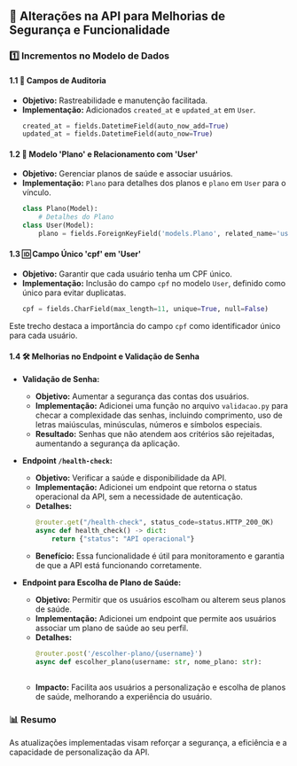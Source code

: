 ## 🚀 Alterações na API para Melhorias de Segurança e Funcionalidade

### 1️⃣ Incrementos no Modelo de Dados

#### 1.1 📝 Campos de Auditoria
- **Objetivo:** Rastreabilidade e manutenção facilitada.
- **Implementação:** Adicionados `created_at` e `updated_at` em `User`.
  ```python
  created_at = fields.DatetimeField(auto_now_add=True)
  updated_at = fields.DatetimeField(auto_now=True)

#### 1.2 🏥 Modelo 'Plano' e Relacionamento com 'User'
- **Objetivo:** Gerenciar planos de saúde e associar usuários.
- **Implementação:** `Plano` para detalhes dos planos e `plano` em `User` para o vínculo.
  ```python
  class Plano(Model):
      # Detalhes do Plano
  class User(Model):
      plano = fields.ForeignKeyField('models.Plano', related_name='usuarios', null=True)

#### 1.3 🆔 Campo Único 'cpf' em 'User'
- **Objetivo:** Garantir que cada usuário tenha um CPF único.
- **Implementação:** Inclusão do campo `cpf` no modelo `User`, definido como único para evitar duplicatas.
  ```python
  cpf = fields.CharField(max_length=11, unique=True, null=False)

Este trecho destaca a importância do campo `cpf` como identificador único para cada usuário.
#### 1.4 🛠 Melhorias no Endpoint e Validação de Senha

- **Validação de Senha:**
  - **Objetivo:** Aumentar a segurança das contas dos usuários.
  - **Implementação:** Adicionei uma função no arquivo `validacao.py` para checar a complexidade das senhas, incluindo comprimento, uso de letras maiúsculas, minúsculas, números e símbolos especiais.
  - **Resultado:** Senhas que não atendem aos critérios são rejeitadas, aumentando a segurança da aplicação.

- **Endpoint `/health-check`:**
  - **Objetivo:** Verificar a saúde e disponibilidade da API.
  - **Implementação:** Adicionei um endpoint que retorna o status operacional da API, sem a necessidade de autenticação.
  - **Detalhes:**
    ```python
    @router.get("/health-check", status_code=status.HTTP_200_OK)
    async def health_check() -> dict:
        return {"status": "API operacional"}
    ```
  - **Benefício:** Essa funcionalidade é útil para monitoramento e garantia de que a API está funcionando corretamente.

- **Endpoint para Escolha de Plano de Saúde:**
  - **Objetivo:** Permitir que os usuários escolham ou alterem seus planos de saúde.
  - **Implementação:** Adicionei um endpoint que permite aos usuários associar um plano de saúde ao seu perfil.
  - **Detalhes:**
    ```python
    @router.post('/escolher-plano/{username}')
    async def escolher_plano(username: str, nome_plano: str):
        
    ```
  - **Impacto:** Facilita aos usuários a personalização e escolha de planos de saúde, melhorando a experiência do usuário.

### 📊 Resumo
As atualizações implementadas visam reforçar a segurança, a eficiência e a capacidade de personalização da API. 


